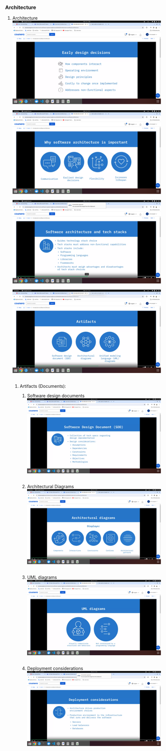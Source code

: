 ### Architecture

1. Architecture
   ![arch](arch.png)<br><br>
   ![arch2](arch2.png)<br><br>
   ![arch3](arch3.png)<br><br>
   ![arch4](arch4.png)<br><br>

   1. Artifacts (Documents):

      1. Software design documents
         ![sdd](sdd.png)<br><br>

      2. Architectural Diagrams
         ![arch5](arch5.png)<br><br>

      3. UML diagrams
         ![uml](uml.png)<br><br>

      4. Deployment considerations
         ![arch6](arch6.png)<br><br>
